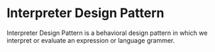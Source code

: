 # Interpreter Design Pattern

Interpreter Design Pattern is a behavioral design pattern in which we interpret or evaluate an expression or language grammer.